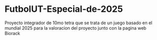 # FutbolUT-Especial-de-2025
Proyecto integrador de 10mo tetra que se trata de un juego basado en el mundial 2025 para la valoracion del proyecto junto con la pagina web Biorack
